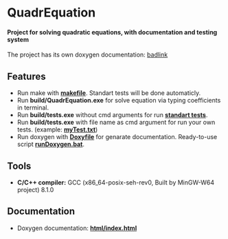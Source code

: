 # QuadrEquation
#### Project for solving quadratic equations, with documentation and testing system

The project has its own doxygen documentation: [badlink](https://github.com/Maximilian04/SystemProgramming/wiki)

## Features

* Run make with [**makefile**](https://github.com/Maximilian04/SystemProgramming/blob/main/Summer22/001.QuadrEquation/makefile). Standart tests will be done automaticly.
* Run **build/QuadrEquation.exe** for solve equation via typing coefficients in terminal.
* Run **build/tests.exe** without cmd arguments for run [**standart tests**](https://github.com/Maximilian04/SystemProgramming/blob/main/Summer22/001.QuadrEquation/tests/standartTests.txt).
* Run **build/tests.exe** with file name as cmd argument for run your own tests. (example: [**myTest.txt**](https://github.com/Maximilian04/SystemProgramming/blob/main/Summer22/001.QuadrEquation/myTest.txt))
* Run doxygen with [**Doxyfile**](https://github.com/Maximilian04/SystemProgramming/blob/main/Summer22/001.QuadrEquation/Doxyfile) for genarate documentation. Ready-to-use script [**runDoxygen.bat**](https://github.com/Maximilian04/SystemProgramming/blob/main/Summer22/001.QuadrEquation/runDoxygen.bat).

## Tools

* **C/C++ compiler:** GCC (x86_64-posix-seh-rev0, Built by MinGW-W64 project) 8.1.0

## Documentation

* Doxygen documentation: [**html/index.html**](https://github.com/Maximilian04/SystemProgramming/blob/main/Summer22/001.QuadrEquation/html/index.html)
